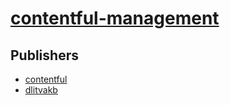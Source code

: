 # [contentful-management](https://pypi.org/project/contentful-management)



## Publishers
- [contentful](https://pypi.org/user/contentful)
- [dlitvakb](https://pypi.org/user/dlitvakb)

